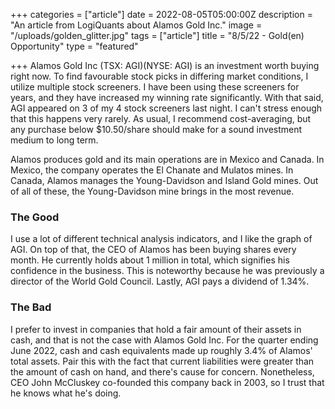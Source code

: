 +++
categories = ["article"]
date = 2022-08-05T05:00:00Z
description = "An article from LogiQuants about Alamos Gold Inc."
image = "/uploads/golden_glitter.jpg"
tags = ["article"]
title = "8/5/22 - Gold(en) Opportunity"
type = "featured"

+++
Alamos Gold Inc (TSX: AGI)(NYSE: AGI) is an investment worth buying right now. To find favourable stock picks in differing market conditions, I utilize multiple stock screeners. I have been using these screeners for years, and they have increased my winning rate significantly. With that said, AGI appeared on 3 of my 4 stock screeners last night. I can't stress enough that this happens very rarely. As usual, I recommend cost-averaging, but any purchase below $10.50/share should make for a sound investment medium to long term.

Alamos produces gold and its main operations are in Mexico and Canada. In Mexico, the company operates the El Chanate and Mulatos mines. In Canada, Alamos manages the Young-Davidson and Island Gold mines. Out of all of these, the Young-Davidson mine brings in the most revenue.

### The Good

I use a lot of different technical analysis indicators, and I like the graph of AGI. On top of that, the CEO of Alamos has been buying shares every month. He currently holds about 1 million in total, which signifies his confidence in the business. This is noteworthy because he was previously a director of the World Gold Council. Lastly, AGI pays a dividend of 1.34%.

### The Bad

I prefer to invest in companies that hold a fair amount of their assets in cash, and that is not the case with Alamos Gold Inc. For the quarter ending June 2022, cash and cash equivalents made up roughly 3.4% of Alamos' total assets. Pair this with the fact that current liabilities were greater than the amount of cash on hand, and there's cause for concern. Nonetheless, CEO John McCluskey co-founded this company back in 2003, so I trust that he knows what he's doing.